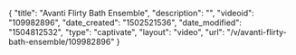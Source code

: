 {
    "title": "Avanti Flirty Bath Ensemble",
    "description": "",
    "videoid": "109982896",
    "date_created": "1502521536",
    "date_modified": "1504812532",
    "type": "captivate",
    "layout": "video",
    "url": "\/v\/avanti-flirty-bath-ensemble\/109982896"
}